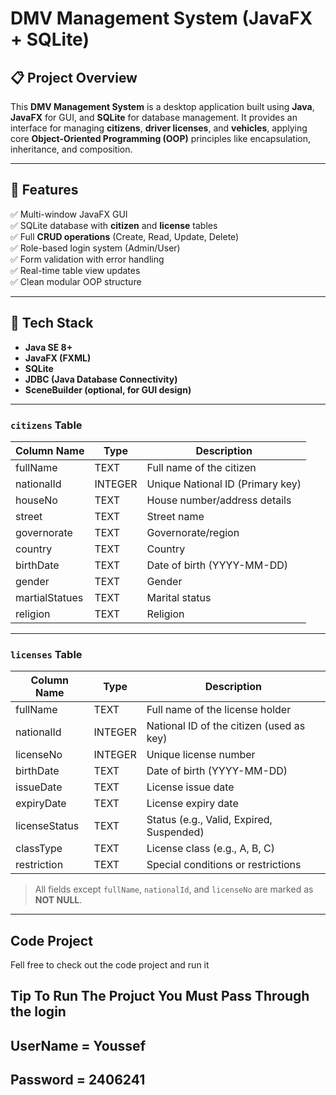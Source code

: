 # DMV Management System (JavaFX + SQLite)

## 📋 Project Overview

This **DMV Management System** is a desktop application built using **Java**, **JavaFX** for GUI, and **SQLite** for database management. It provides an interface for managing **citizens**, **driver licenses**, and **vehicles**, applying core **Object-Oriented Programming (OOP)** principles like encapsulation, inheritance, and composition.

---

## 🎯 Features

✅ Multi-window JavaFX GUI  
✅ SQLite database with **citizen** and **license** tables  
✅ Full **CRUD operations** (Create, Read, Update, Delete)  
✅ Role-based login system (Admin/User)  
✅ Form validation with error handling  
✅ Real-time table view updates  
✅ Clean modular OOP structure  

---

## 🧱 Tech Stack

- **Java SE 8+**
- **JavaFX (FXML)**
- **SQLite**
- **JDBC (Java Database Connectivity)**
- **SceneBuilder (optional, for GUI design)**

---

### `citizens` Table

| Column Name     | Type    | Description                        |
|------------------|---------|------------------------------------|
| fullName         | TEXT    | Full name of the citizen           |
| nationalId       | INTEGER | Unique National ID (Primary key)   |
| houseNo          | TEXT    | House number/address details       |
| street           | TEXT    | Street name                        |
| governorate      | TEXT    | Governorate/region                 |
| country          | TEXT    | Country                            |
| birthDate        | TEXT    | Date of birth (YYYY-MM-DD)         |
| gender           | TEXT    | Gender                             |
| martialStatues   | TEXT    | Marital status                     |
| religion         | TEXT    | Religion                           |

---

### `licenses` Table

| Column Name   | Type    | Description                                |
|---------------|---------|--------------------------------------------|
| fullName      | TEXT    | Full name of the license holder            |
| nationalId    | INTEGER | National ID of the citizen (used as key)   |
| licenseNo     | INTEGER | Unique license number                      |
| birthDate     | TEXT    | Date of birth (YYYY-MM-DD)                 |
| issueDate     | TEXT    | License issue date                         |
| expiryDate    | TEXT    | License expiry date                        |
| licenseStatus | TEXT    | Status (e.g., Valid, Expired, Suspended)   |
| classType     | TEXT    | License class (e.g., A, B, C)              |
| restriction   | TEXT    | Special conditions or restrictions         |

> All fields except `fullName`, `nationalId`, and `licenseNo` are marked as **NOT NULL**.

---
## Code Project
Fell free to check out the code project and run it 

## Tip To Run The Projuct You Must Pass Through the login 
## UserName = Youssef
## Password = 2406241
